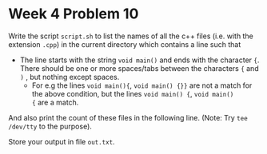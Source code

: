 # Week 4 Problem 10

Write the script ` script.sh ` to list the names of all the c++ files (i.e. with the extension ` .cpp `) in the current directory which contains a line such that

- The line starts with the string  ` void main() ` and ends with the character  ` { `. There should be one or more spaces/tabs between the characters ` { ` and  ` ) ` , but nothing except spaces.
    - For e.g the lines ` void main(){ `, ` void main() {}} ` are not a match for the above condition, but the lines ` void main() { `, ` void main()		 { ` are a match.

And also print the count of these files in the following line. (Note: Try ` tee /dev/tty ` to the purpose).

Store your output in file ` out.txt `.